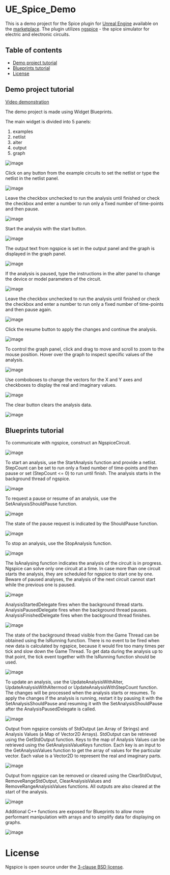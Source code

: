 # UE_Spice_Demo
This is a demo project for the Spice plugin for [Unreal Engine](https://www.unrealengine.com) available on the [marketplace](https://www.unrealengine.com/marketplace/en-US/product/20c869cbe45b4b999e677c1f22fa4381). The plugin utilizes [ngspice](https://ngspice.sourceforge.io/) - the spice simulator for electric and electronic circuits.

## Table of contents
* [Demo project tutorial](#demo-project-tutorial)
* [Blueprints tutorial](#blueprints-tutorial)
* [License](#license)

## Demo project tutorial
[Video demonstration](https://youtu.be/XACr_H5ea24)

The demo project is made using Widget Blueprints.

The main widget is divided into 5 panels:
1. examples
2. netlist
3. alter
4. output
5. graph

![image](https://i.imgur.com/NYOdVwp.png)

Click on any button from the example circuits to set the netlist or type the netlist in the netlist panel.

![image](https://i.imgur.com/Jx9jnXu.png)

Leave the checkbox unchecked to run the analysis until finished or check the checkbox and enter a number to run only a fixed number of time-points and then pause.

![image](https://i.imgur.com/vP7luyS.png)

Start the analysis with the start button.

![image](https://i.imgur.com/co6OpSe.png)

The output text from ngspice is set in the output panel and the graph is displayed in the graph panel.

![image](https://i.imgur.com/AByW6P7.png)

If the analysis is paused, type the instructions in the alter panel
to change the device or model parameters of the circuit.

![image](https://i.imgur.com/wukSXjv.png)

Leave the checkbox unchecked to run the analysis until finished or check the checkbox and enter a number to run only a fixed number of time-points and then pause again.

![image](https://i.imgur.com/aqy0Iwu.png)

Click the resume button to apply the changes and continue the analysis.

![image](https://i.imgur.com/KAdwgiN.png)

To control the graph panel, click and drag to move and scroll to zoom to the mouse position.
Hover over the graph to inspect specific values of the analysis.

![image](https://i.imgur.com/kri9A0l.png)

Use comboboxes to change the vectors for the X and Y axes and checkboxes to display the real and imaginary values.

![image](https://i.imgur.com/wHqXCVI.png)

The clear button clears the analysis data.

![image](https://i.imgur.com/twRseir.png)

## Blueprints tutorial
To communicate with ngspice, construct an NgspiceCircuit.

![image](https://i.imgur.com/MdUZm2o.png)

To start an analysis, use the StartAnalysis function and provide a netlist.
StepCount can be set to run only a fixed number of time-points and then pause or set (StepCount <= 0) to run until finish.
The analysis starts in the background thread of ngspice.

![image](https://i.imgur.com/daua56Q.png)

To request a pause or resume of an analysis, use the SetAnalysisShouldPause function.

![image](https://i.imgur.com/Qtzx6KY.png)

The state of the pause request is indicated by the ShouldPause function.

![image](https://i.imgur.com/bavDeBN.png)

To stop an analysis, use the StopAnalysis function.

![image](https://i.imgur.com/kbXKZLD.png)

The IsAnalysing function indicates the analysis of the circuit is in progress.
Ngspice can solve only one circuit at a time.
In case more than one circuit starts the analysis, they are scheduled for ngspice to start one by one.
Beware of paused analyses, the analysis of the next circuit cannot start while the previous one is paused.

![image](https://i.imgur.com/twEemmN.png)

AnalysisStartedDelegate fires when the background thread starts.
AnalysisPausedDelegate fires when the background thread pauses.
AnalysisFinishedDelegate fires when the background thread finishes.

![image](https://i.imgur.com/5JgOzoD.png)

The state of the background thread visible from the Game Thread can be obtained using the IsRunning function.
There is no event to be fired when new data is calculated by ngspice, because it would fire too many times per tick and slow down the Game Thread.
To get data during the analysis up to that point, the tick event together with the IsRunning function should be used.

![image](https://i.imgur.com/fX4jV8x.png)

To update an analysis, use the UpdateAnalysisWithAlter, UpdateAnalysisWithAltermod or UpdateAnalysisWithStepCount function.
The changes will be processed when the analysis starts or resumes.
To apply the changes if the analysis is running, restart it by pausing it with the SetAnalysisShouldPause and resuming it with the SetAnalysisShouldPause after the AnalysisPausedDelegate is called.

![image](https://i.imgur.com/dHL3XGu.png)

Output from ngspice consists of StdOutput (an Array of Strings) and Analysis Values (a Map of Vector2D Arrays).
StdOutput can be retrieved using the GetStdOutput function.
Keys to the map of Analysis Values can be retrieved using the GetAnalysisValueKeys function.
Each key is an input to the GetAnalysisValues function to get the array of values for the particular vector.
Each value is a Vector2D to represent the real and imaginary parts.

![image](https://i.imgur.com/YYQlSyh.png)

Output from ngspice can be removed or cleared using the ClearStdOutput, RemoveRangeStdOutput, ClearAnalysisValues and RemoveRangeAnalysisValues functions.
All outputs are also cleared at the start of the analysis.

![image](https://i.imgur.com/MctqJD8.png)

Additional C++ functions are exposed for Blueprints to allow more performant manipulation with arrays and to simplify data for displaying on graphs.

![image](https://i.imgur.com/C9xlzar.png)

# License
Ngspice is open source under the [3-clause BSD license](https://sourceforge.net/p/ngspice/ngspice/ci/master/tree/COPYING).
